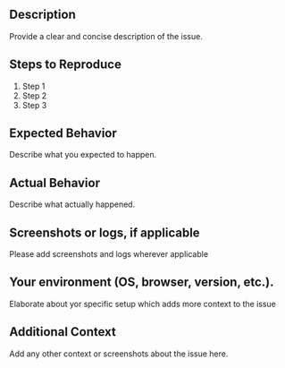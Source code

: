 
## Description
Provide a clear and concise description of the issue.

## Steps to Reproduce
1. Step 1
2. Step 2
3. Step 3

## Expected Behavior
Describe what you expected to happen.

## Actual Behavior
Describe what actually happened.

## Screenshots or logs, if applicable
Please add screenshots and logs wherever applicable

## Your environment (OS, browser, version, etc.).
Elaborate about yor specific setup which adds more context to the issue

## Additional Context
Add any other context or screenshots about the issue here.
